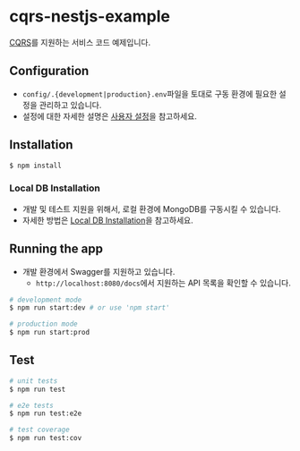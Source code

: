 # cqrs-nestjs-example

[CQRS](https://en.wikipedia.org/wiki/Command%E2%80%93query_separation)를 지원하는 서비스 코드 예제입니다.

## Configuration

- `config/.{development|production}.env`파일을 토대로 구동 환경에 필요한 설정을 관리하고 있습니다.
- 설정에 대한 자세한 설명은 [사용자 설정](/config)을 참고하세요.

## Installation

```bash
$ npm install
```

### Local DB Installation

- 개발 및 테스트 지원을 위해서, 로컬 환경에 MongoDB를 구동시킬 수 있습니다.
- 자세한 방법은 [Local DB Installation](/docker)을 참고하세요.

## Running the app

- 개발 환경에서 Swagger를 지원하고 있습니다.
  - `http://localhost:8080/docs`에서 지원하는 API 목록을 확인할 수 있습니다.

```bash
# development mode
$ npm run start:dev # or use 'npm start'

# production mode
$ npm run start:prod
```

## Test

```bash
# unit tests
$ npm run test

# e2e tests
$ npm run test:e2e

# test coverage
$ npm run test:cov
```

